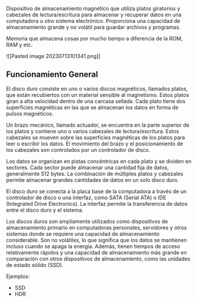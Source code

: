Dispositivo de almacenamiento magnético que utiliza platos giratorios y cabezales de lectura/escritura para almacenar y recuperar datos en una computadora u otro sistema electrónico. Proporciona una capacidad de almacenamiento grande y no volátil para guardar archivos y programas.

Memoria que almacena cosas por mucho tiempo a diferencia de la ROM, RAM y etc.

![[Pasted image 20230713101341.png]]

## Funcionamiento General
El disco duro consiste en uno o varios discos magnéticos, llamados platos, que están recubiertos con un material sensible al magnetismo. Estos platos giran a alta velocidad dentro de una carcasa sellada. Cada plato tiene dos superficies magnéticas en las que se almacenan los datos en forma de pulsos magnéticos.

Un brazo mecánico, llamado actuador, se encuentra en la parte superior de los platos y contiene uno o varios cabezales de lectura/escritura. Estos cabezales se mueven sobre las superficies magnéticas de los platos para leer o escribir los datos. El movimiento del brazo y el posicionamiento de los cabezales son controlados por un controlador de disco.

Los datos se organizan en pistas concéntricas en cada plato y se dividen en sectores. Cada sector puede almacenar una cantidad fija de datos, generalmente 512 bytes. La combinación de múltiples platos y cabezales permite almacenar grandes cantidades de datos en un solo disco duro.

El disco duro se conecta a la placa base de la computadora a través de un controlador de disco o una interfaz, como SATA (Serial ATA) o IDE (Integrated Drive Electronics). La interfaz permite la transferencia de datos entre el disco duro y el sistema.

Los discos duros son ampliamente utilizados como dispositivos de almacenamiento primario en computadoras personales, servidores y otros sistemas donde se requiere una capacidad de almacenamiento considerable. Son no volátiles, lo que significa que los datos se mantienen incluso cuando se apaga la energía. Además, tienen tiempos de acceso relativamente rápidos y una capacidad de almacenamiento más grande en comparación con otros dispositivos de almacenamiento, como las unidades de estado sólido (SSD).


Ejemplos:
- SSD
- HDR

